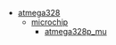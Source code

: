 * [atmega328](atmega328)
  * [microchip](/atmega328/microchip)
    * [atmega328p_mu](atmega328/microchip/atmega328p_mu)
